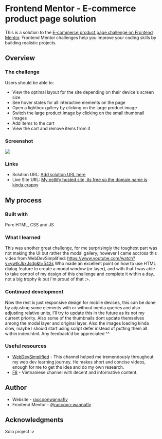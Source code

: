 # Frontend Mentor - E-commerce product page solution

This is a solution to the [E-commerce product page challenge on Frontend Mentor](https://www.frontendmentor.io/challenges/ecommerce-product-page-UPsZ9MJp6). Frontend Mentor challenges help you improve your coding skills by building realistic projects.

## Overview

### The challenge

Users should be able to:

- View the optimal layout for the site depending on their device's screen size
- See hover states for all interactive elements on the page
- Open a lightbox gallery by clicking on the large product image
- Switch the large product image by clicking on the small thumbnail images
- Add items to the cart
- View the cart and remove items from it

### Screenshot

![](./screenshot.jpg)


### Links

- Solution URL: [Add solution URL here](https://your-solution-url.com)
- Live Site URL: [My netlify hosted site, its free so the domain name is kinda crappy](https://main--bejewelled-bonbon-7645aa.netlify.app/)

## My process

### Built with
Pure HTML, CSS and JS


### What I learned
This was another great challenge, for me surprisingly the toughest part was not making the UI but rather the modal gallery, however I came accross this video from WebDevSimplified: https://www.youtube.com/watch?v=ywtkJkxJsdg&t=543s Who made an excellent point on how to use HTML dialog feature to create a modal window (or layer), and with that I was able to take control of my design of this challenge and complete it within a day.. not a big trophy ik but I'm proud of that :>.

### Continued development
Now the rest is just responsive design for mobile devices, this can be done by adjusting some elements with or without media queries and also adjusting relative units, I'll try to update this in the future as its not my current priority. Also some of the thumbnails dont update themselves among the modal layer and original layer.
Also the images loading kinda slow, maybe I should start using script defer instead of putting them all within index.html. Any feedback'd be appreciated ^^


### Useful resources

- [WebDevSimplified](https://www.youtube.com/watch?v=ywtkJkxJsdg&t=543s) - This channel helped me tremendously throughout my web dev learning journey. He makes short and concise videos, enough for me to get the idea and do my own research.
- [F8](https://www.youtube.com/watch?v=nB6cJh_bb1U) - Vietnamese channel with decent and informative content.

## Author

- Website - [raccoonwannafly](https://www.raccoonwannafly.github.io)
- Frontend Mentor - [@raccoon-wannafly](https://www.frontendmentor.io/profile/raccoon-wannafly)


## Acknowledgments
Solo project :>
